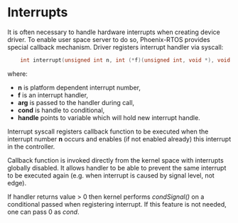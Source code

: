 # Interrupts

It is often necessary to handle hardware interrupts when creating device driver. To enable user space server to do so, Phoenix-RTOS provides special callback mechanism. Driver registers interrupt handler via syscall:

````C
    int interrupt(unsigned int n, int (*f)(unsigned int, void *), void *arg, unsigned int cond, unsigned int *handle);
````
where:

- <b>n</b> is platform dependent interrupt number,
- <b>f</b>  is an interrupt handler,
- <b>arg</b>  is passed to the handler during call,
- <b>cond</b>  is handle to conditional,
- <b>handle</b>  points to variable which will hold new interrupt handle.

Interrupt syscall registers callback function to be executed when the interrupt number <b>n</b>  occurs and enables (if not enabled already) this interrupt in the controller.

Callback function is invoked directly from the kernel space with interrupts globally disabled. It allows handler to be able to prevent the same interrupt to be executed again (e.g. when interrupt is caused by signal level, not edge).

If handler returns value > 0 then kernel performs <i>condSignal()</i> on a conditional passed when registering interrupt. If this feature is not needed, one can pass 0 as <i>cond</i>.